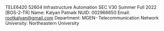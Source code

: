 TELE6420 52604 Infrastructure Automation SEC V30 Summer Full 2022 [BOS-2-TR]
Name: Kalyan Patnaik
NUID: 002966650
Email: rootkalyan@gmail.com
Department: MGEN- Telecommunication Network University: Northeastern University